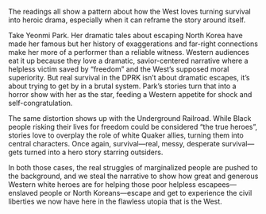 The readings all show a pattern about how the West loves turning survival into heroic drama, especially when it can reframe the story around itself.

Take Yeonmi Park. Her dramatic tales about escaping North Korea have made her famous but her history of exaggerations and far-right connections make her more of a performer than a reliable witness. Western audiences eat it up because they love a dramatic, savior-centered narrative where a helpless victim saved by “freedom” and the West’s supposed moral superiority. But real survival in the DPRK isn’t about dramatic escapes, it’s about trying to get by in a brutal system. Park’s stories turn that into a horror show with her as the star, feeding a Western appetite for shock and self-congratulation.

The same distortion shows up with the Underground Railroad. While Black people risking their lives for freedom could be considered “the true heroes”, stories love to overplay the role of white Quaker allies, turning them into central characters. Once again, survival—real, messy, desperate survival—gets turned into a hero story starring outsiders.

In both those cases, the real struggles of marginalized people are pushed to the background, and we steal the narrative to show how great and generous Western white heroes are for helping those poor helpless escapees—enslaved people or North Koreans—escape and get to experience the civil liberties we now have here in the flawless utopia that is the West.
